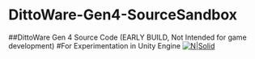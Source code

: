 # DittoWare-Gen4-SourceSandbox
##DittoWare Gen 4 Source Code (EARLY BUILD, Not Intended for game development)
#For Experimentation in Unity Engine
[![N|Solid](https://i.imgur.com/eaSt0FS.png)](https://nodesource.com/products/nsolid)
